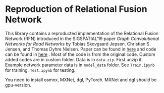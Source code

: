 # Reproduction of Relational Fusion Network
This library contains a reproducted implementation of the Relational Fusion Network (RFN) 
introduced in the SIGSPATIAL'19 paper _Graph Convolutional Networks for Road Networks_ 
by Tobias Skovgaard Jepsen, Christian S. Jensen, and Thomas Dyhre Nielsen. 
Paper can be found in [here](https://arxiv.org/abs/1908.11567) 
and code can be found in [here](https://github.com/TobiasSkovgaardJepsen/relational-fusion-networks) .
Most of the code is from the original code.
Custom added codes are in custom folder.
Data is in `data.zip`. First unzip it.
Example network parameter data is in `model_data` folder.
See `Train.ipynb` for training, `Test.ipynb` for testing.

You need to install osmnx, MXNet, dgl, PyTorch.
MXNet and dgl should be gpu-version.